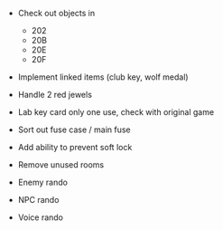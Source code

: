 * Check out objects in
    * 202
    * 20B
    * 20E
    * 20F

* Implement linked items (club key, wolf medal)
* Handle 2 red jewels
* Lab key card only one use, check with original game
* Sort out fuse case / main fuse
* Add ability to prevent soft lock
* Remove unused rooms
* Enemy rando
* NPC rando
* Voice rando
